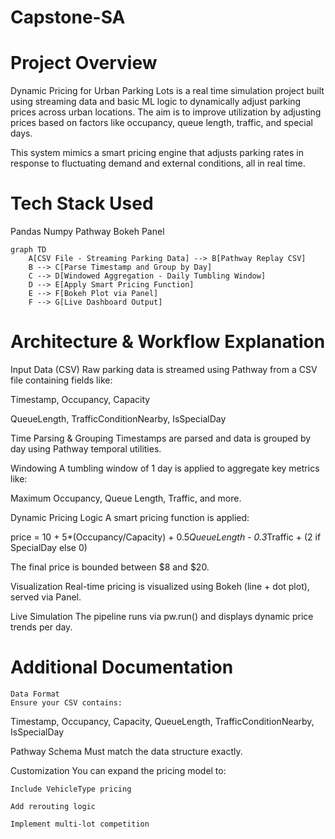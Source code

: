 # Capstone-SA

# Project Overview

Dynamic Pricing for Urban Parking Lots is a real time simulation project built using streaming data and basic ML logic to dynamically adjust parking prices across urban locations. The aim is to improve utilization by adjusting prices based on factors like occupancy, queue length, traffic, and special days.

This system mimics a smart pricing engine that adjusts parking rates in response to fluctuating demand and external conditions, all in real time.


# Tech Stack Used
Pandas
Numpy
Pathway
Bokeh
Panel

```mermaid
graph TD
    A[CSV File - Streaming Parking Data] --> B[Pathway Replay CSV]
    B --> C[Parse Timestamp and Group by Day]
    C --> D[Windowed Aggregation - Daily Tumbling Window]
    D --> E[Apply Smart Pricing Function]
    E --> F[Bokeh Plot via Panel]
    F --> G[Live Dashboard Output]
```


# Architecture & Workflow Explanation

Input Data (CSV)
  Raw parking data is streamed using Pathway from a CSV file containing fields like:

  Timestamp, Occupancy, Capacity

  QueueLength, TrafficConditionNearby, IsSpecialDay

  Time Parsing & Grouping
  Timestamps are parsed and data is grouped by day using Pathway temporal utilities.

  Windowing
  A tumbling window of 1 day is applied to aggregate key metrics like:

  Maximum Occupancy, Queue Length, Traffic, and more.

  Dynamic Pricing Logic
  A smart pricing function is applied:

price = 10 + 5*(Occupancy/Capacity) + 0.5*QueueLength - 0.3*Traffic + (2 if SpecialDay else 0)

The final price is bounded between $8 and $20.

Visualization
Real-time pricing is visualized using Bokeh (line + dot plot), served via Panel.

Live Simulation
The pipeline runs via pw.run() and displays dynamic price trends per day.


# Additional Documentation

    Data Format
    Ensure your CSV contains:

Timestamp, Occupancy, Capacity, QueueLength, TrafficConditionNearby, IsSpecialDay

Pathway Schema
Must match the data structure exactly.

Customization
You can expand the pricing model to:

    Include VehicleType pricing

    Add rerouting logic

    Implement multi-lot competition
